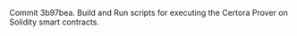 Commit 3b97bea.                    Build and Run scripts for executing the Certora Prover on Solidity smart contracts.